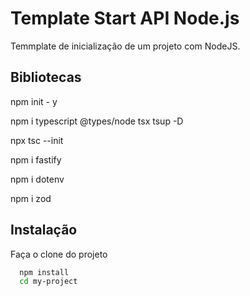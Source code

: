 
# Template Start API Node.js

Temmplate de inicialização de um projeto com NodeJS.

## Bibliotecas

npm init - y

npm i typescript @types/node tsx tsup -D

npx tsc --init

npm i fastify

npm i dotenv

npm i zod


## Instalação

Faça o clone do projeto

```bash
  npm install 
  cd my-project
```
    